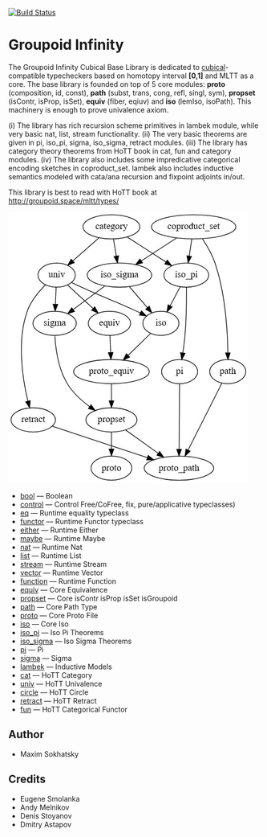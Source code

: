 [![Build Status](https://travis-ci.org/groupoid/cubical.svg?branch=master)](https://travis-ci.org/groupoid/cubical)

Groupoid Infinity
=================

The Groupoid Infinity Cubical Base Library is dedicated to [cubical](https://github.com/mortberg/cubicaltt)-compatible
typecheckers based on homotopy interval <b>[0,1]</b> and MLTT as a core. The base library is founded
on top of 5 core modules: <b>proto</b> (composition, id, const), <b>path</b> (subst, trans, cong, refl, singl, sym),
<b>propset</b> (isContr, isProp, isSet), <b>equiv</b> (fiber, eqiuv) and <b>iso</b> (lemIso, isoPath).
This machinery is enough to prove univalence axiom.

(i) The library has rich recursion scheme primitives in lambek module, while very basic nat, list, stream
functionality. (ii) The very basic theorems are given in pi, iso_pi, sigma, iso_sigma, retract modules.
(iii) The library has category theory theorems from HoTT book in cat, fun and category modules.
(iv) The library also includes some impredicative categorical encoding sketches in coproduct_set.
lambek also includes inductive semantics modeled with cata/ana recursion and fixpoint adjoints in/out.

This library is best to read with HoTT book at http://groupoid.space/mltt/types/

![depgr](https://github.com/groupoid/cubical/blob/master/doc/img/base.png?raw=true)

* [bool](http://groupoid.space/mltt/types/#bool) — Boolean
* [control](http://groupoid.space/mltt/types/#control) — Control Free/CoFree, fix, pure/applicative typeclasses)
* [eq](http://groupoid.space/mltt/types/#eq) — Runtime equality typeclass
* [functor](http://groupoid.space/mltt/types/#functor) — Runtime Functor typeclass
* [either](http://groupoid.space/mltt/types/#either) — Runtime Either
* [maybe](http://groupoid.space/mltt/types/#either) — Runtime Maybe
* [nat](http://groupoid.space/mltt/types/#nat) — Runtime Nat
* [list](http://groupoid.space/mltt/types/#list) — Runtime List
* [stream](http://groupoid.space/mltt/types/#stream) — Runtime Stream
* [vector](http://groupoid.space/mltt/types/#vector) — Runtime Vector
* [function](http://groupoid.space/mltt/types/#function) — Runtime Function
* [equiv](http://groupoid.space/mltt/types/#equiv) — Core Equivalence
* [propset](http://groupoid.space/mltt/types/#propset) — Core isContr isProp isSet isGroupoid
* [path](http://groupoid.space/mltt/types/#path) — Core Path Type
* [proto](http://groupoid.space/mltt/types/#proto) — Core Proto File
* [iso](http://groupoid.space/mltt/iso) — Core Iso
* [iso_pi](http://groupoid.space/mltt/iso.pi) — Iso Pi Theorems
* [iso_sigma](http://groupoid.space/mltt/iso.sigma) — Iso Sigma Theorems
* [pi](http://groupoid.space/mltt/types/#pi) — Pi
* [sigma](http://groupoid.space/mltt/types/#pi) — Sigma
* [lambek](http://groupoid.space/mltt/iso.sigma) — Inductive Models
* [cat](http://groupoid.space/mltt/types/#cat) — HoTT Category
* [univ](http://groupoid.space/mltt/univ) — HoTT Univalence
* [circle](http://groupoid.space/mltt/types/#circle) — HoTT Circle
* [retract](http://groupoid.space/mltt/types/#retract) — HoTT Retract
* [fun](http://groupoid.space/mltt/types/#fun) — HoTT Categorical Functor

Author
------

* Maxim Sokhatsky

Credits
-------

* Eugene Smolanka
* Andy Melnikov
* Denis Stoyanov
* Dmitry Astapov
